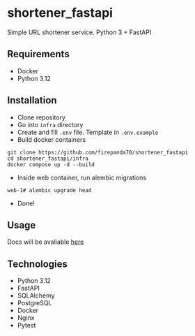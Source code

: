 # shortener_fastapi
Simple URL shortener service. Python 3 + FastAPI

## Requirements
- Docker
- Python 3.12

## Installation
- Clone repository
- Go into `infra` directory
- Create and fill `.env` file. Template in `.env.example`
- Build docker containers
```
git clone https://github.com/firepanda70/shortener_fastapi
cd shortener_fastapi/infra
docker compose up -d --build
```
- Inside web container, run alembic migrations
```
web-1# alembic upgrade head
```
- Done!

## Usage
Docs will be avaliable [here](http://localhost/docs#/)

## Technologies
- Python 3.12
- FastAPI
- SQLAlchemy
- PostgreSQL
- Docker
- Nginx
- Pytest
